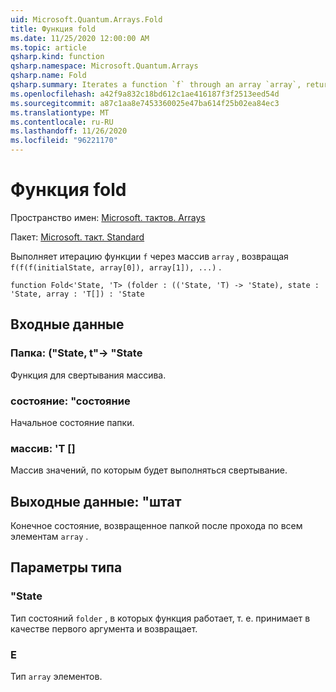 ```yaml
---
uid: Microsoft.Quantum.Arrays.Fold
title: Функция fold
ms.date: 11/25/2020 12:00:00 AM
ms.topic: article
qsharp.kind: function
qsharp.namespace: Microsoft.Quantum.Arrays
qsharp.name: Fold
qsharp.summary: Iterates a function `f` through an array `array`, returning `f(f(f(initialState, array[0]), array[1]), ...)`.
ms.openlocfilehash: a42f9a832c18bd612c1ae416187f3f2513eed54d
ms.sourcegitcommit: a87c1aa8e7453360025e47ba614f25b02ea84ec3
ms.translationtype: MT
ms.contentlocale: ru-RU
ms.lasthandoff: 11/26/2020
ms.locfileid: "96221170"
---
```

# <a name="fold-function"></a>Функция fold

Пространство имен: [Microsoft. тактов. Arrays](xref:Microsoft.Quantum.Arrays)

Пакет: [Microsoft. такт. Standard](https://nuget.org/packages/Microsoft.Quantum.Standard)


Выполняет итерацию функции `f` через массив `array` , возвращая `f(f(f(initialState, array[0]), array[1]), ...)` .

```qsharp
function Fold<'State, 'T> (folder : (('State, 'T) -> 'State), state : 'State, array : 'T[]) : 'State
```


## <a name="input"></a>Входные данные

### <a name="folder--statet---state"></a>Папка: ("State, t"-> "State

Функция для свертывания массива.


### <a name="state--state"></a>состояние: "состояние

Начальное состояние папки.


### <a name="array--t"></a>массив: 'T []

Массив значений, по которым будет выполняться свертывание.



## <a name="output--state"></a>Выходные данные: "штат

Конечное состояние, возвращенное папкой после прохода по всем элементам `array` .

## <a name="type-parameters"></a>Параметры типа

### <a name="state"></a>"State

Тип состояний `folder` , в которых функция работает, т. е. принимает в качестве первого аргумента и возвращает.
### <a name="t"></a>Е

Тип `array` элементов.